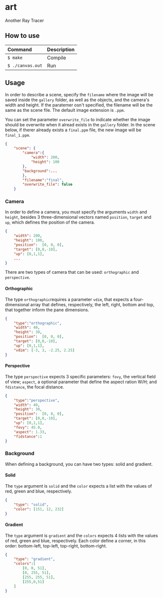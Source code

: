 # art
Another Ray Tracer


## How to use

|  Command           | Description  |
| :-----| :-------------|
| ```$ make``` | Compile |
| ```$ ./canvas.out``` | Run | 


## Usage

In order to describe a scene, specify the
`filename` where the image will be saved inside the `gallery` folder, as well as the objects, and the camera's width and height. If the paratemer osn't specified, the filename will be the same as the scene file. The default image extension is `.ppm`.

You can set the parameter `overwrite_file` to indicate whether the image should be overwrite when it alread exists in the `gallery` folder. In the scene below, if therer already exists a `final.ppm` file, the new image will be `final_1.ppm`.

```json
{
	"scene": {
        "camera":{
            "width": 200,
            "height": 100
        },
        "background":...
        },
        "filename":"final",
        "overwrite_file": false
    }
```

### Camera

In order to define a camera, you must specify the arguments `width` and `height`, besides 3 three-dimensional vectors named `position`, `target` and `up`, which defines the position of the camera.

```json
{
    "width": 200,
    "height": 100,
    "position":  [0, 0, 0], 
    "target": [0,0,-10], 
    "up": [0,1,1],
    ...
}
```

There are two types of camera that can be used: `orthographic` and `perspective`.

#### Orthographic
 The type `orthographic`requires a parameter `vdim`, that expects a four-dimensional array that 
 defines, respectively, the left, right, bottom and top, that together inform the pane dimensions.

```json
{
    "type":"orthographic",
    "width": 40,
    "height": 30,
    "position":  [0, 0, 0], 
    "target": [0,0,-10], 
    "up": [0,1,1],
    "vdim": [-3, 3, -2.25, 2.25]
}
```

#### Perspective
The type `perspective` expects 3 specific parameters: `fovy`, the vertical field of view; `aspect`, a optional parameter that define the aspect ration W/H; and `fdistance`, the focal distance.

```json
{
    "type":"perspective",
    "width": 40,
    "height": 30,
    "position":  [0, 0, 0], 
    "target": [0,0,-10], 
    "up": [0,1,1],
    "fovy": 45.0,
    "aspect": 1.33,
    "fidstance":1
}
```

### Background

When defining a background, you can have two types: solid and gradient.

#### Solid
The `type` argument is `solid` and the `color` expects a list with the values of red, green and blue, respectively.

```json
{
    "type": "solid",
    "color": [151, 12, 232]
}
```

#### Gradient
The `type` argument is `gradient` and the `colors` expects 4 lists with the values of red, green and blue, respectively. Each color define a corner, in this order: bottom-left, top-left, top-right, bottom-right.

```json
{
    "type": "gradient",
    "colors":[
        [0, 0, 51],
        [0, 255, 51],
        [255, 255, 51],
        [255,0,51]
    ]
}
```



